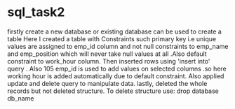 # sql_task2
firstly create a new database or existing database can be used to create a table
Here I created a table with Constraints such primary key i.e unique values are assigned to emp_id column and not null constraints to emp_name and emp_position which will never take null values at all .Also default constraint to work_hour column.
Then inserted rows using 'insert into' query .
Also 105 emp_id is used to add values on selected columns .so here working hour is added automatically due to default constraint.
Also applied update and delete query to manipulate data.
lastly, deleted the whole records but not deleted structure.
To delete structure use: drop database db_name 
